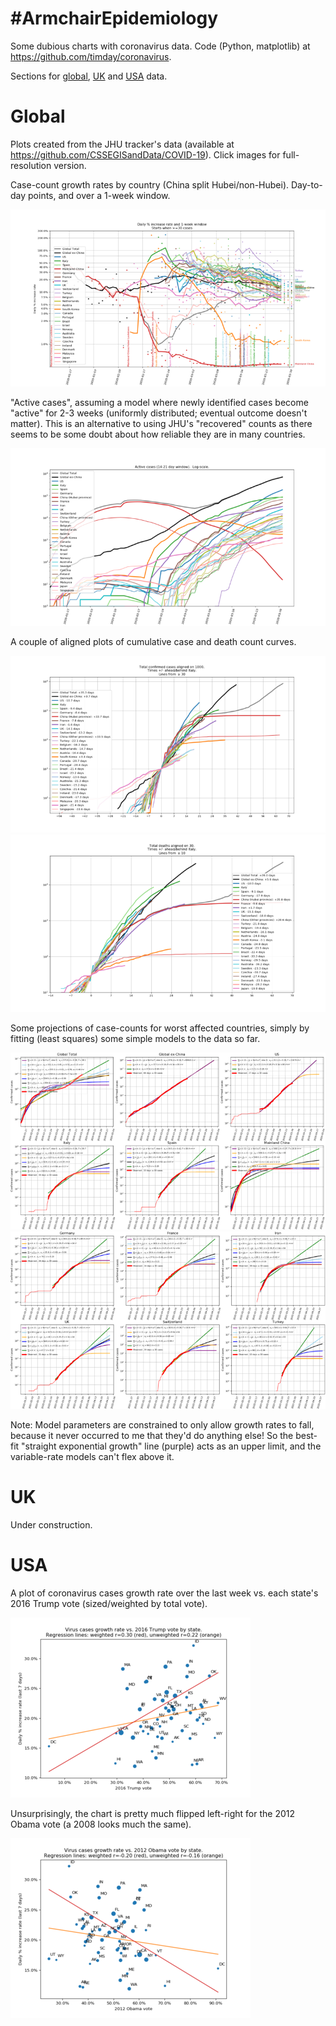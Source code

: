 #ArmchairEpidemiology
=====================

Some dubious charts with coronavirus data.  Code (Python, matplotlib) at <https://github.com/timday/coronavirus>.

Sections for [global](global), [UK](uk) and [USA](usa) data.

Global
======

Plots created from the JHU tracker's data (available at <https://github.com/CSSEGISandData/COVID-19>).
Click images for full-resolution version.

Case-count growth rates by country (China split Hubei/non-Hubei).  Day-to-day points, and over a 1-week window.  

[![Country's growth](img/global/small/growth.png)](img/global/growth.png)

"Active cases", assuming a model where newly identified cases become "active" for 2-3 weeks (uniformly distributed; eventual outcome doesn't matter).  This is an alternative to using JHU's "recovered" counts as there seems to be some doubt about how reliable they are in many countries.

[![Active cases](img/global/small/active-log.png)](img/global/active-log.png)

A couple of aligned plots of cumulative case and death count curves.

[![Aligned cases](img/global/small/aligned-cases.png)](img/global/aligned-cases.png)
[![Aligned deaths](img/global/small/aligned-deaths.png)](img/global/aligned-deaths.png)

Some projections of case-counts for worst affected countries, simply by fitting (least squares) some simple models to the data so far.

[![Projections](img/global/small/projections-0.png)](img/global/projections-0.png)
[![Projections](img/global/small/projections-1.png)](img/global/projections-1.png)

Note: Model parameters are constrained to only allow growth rates to fall, because it never occurred to me that they'd do anything else!  So the best-fit "straight exponential growth" line (purple) acts as an upper limit, and the variable-rate models can't flex above it.  

UK
==

Under construction.

USA
===

A plot of coronavirus cases growth rate over the last week vs. each state's 2016 Trump vote (sized/weighted by total vote).

[![Case growth rate vs. 2016 vote](img/usa/small/president-2016.png)](img/usa/president-2016.png)

Unsurprisingly, the chart is pretty much flipped left-right for the 2012 Obama vote (a 2008 looks much the same).

[![Case growth rate vs. 2012 vote](img/usa/small/president-2012.png)](img/usa/president-2012.png)
